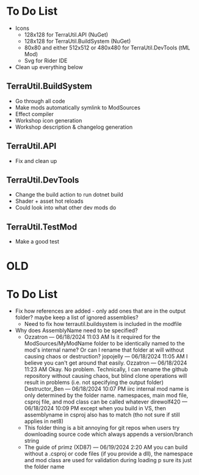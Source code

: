 ﻿# To Do List
- Icons
  - 128x128 for TerraUtil.API (NuGet)
  - 128x128 for TerraUtil.BuildSystem (NuGet)
  - 80x80 and either 512x512 or 480x480 for TerraUtil.DevTools (tML Mod)
  - Svg for Rider IDE
- Clean up everything below

## TerraUtil.BuildSystem
- Go through all code
- Make mods automatically symlink to ModSources
- Effect compiler
- Workshop icon generation
- Workshop description & changelog generation

## TerraUtil.API
- Fix and clean up

## TerraUtil.DevTools
- Change the build action to run dotnet build
- Shader + asset hot reloads
- Could look into what other dev mods do

## TerraUtil.TestMod
- Make a good test

# OLD
# To Do List
- Fix how references are added - only add ones that are in the output folder? maybe keep a list of ignored assemblies?
  - Need to fix how terrautil.buildsystem is included in the modfile
- Why does AssemblyName need to be specified?
  - Ozzatron — 06/18/2024 11:03 AM
    Is it required for the ModSources/MyModName folder to be identically named to the mod's internal name?
    Or can I rename that folder at will without causing chaos or destruction?
    jopojelly — 06/18/2024 11:05 AM
    I believe you can't get around that easily.
    Ozzatron — 06/18/2024 11:23 AM
    Okay. No problem. Technically, I can rename the github repository without causing chaos, but blind clone operations will result in problems (i.e. not specifying the output folder)
    Destructor_Ben — 06/18/2024 10:07 PM
    iirc internal mod name is only determined by the folder name. namespaces, main mod file, csproj file, and mod class can be called whatever
    direwolf420 — 06/18/2024 10:09 PM
    except when you build in VS, then assemblyname in csproj also has to match (tho not sure if still applies in net8)
  - This folder thing is a bit annoying for git repos when users try downloading source code which always appends a version/branch string
  - The guide of primz (XD87) — 06/19/2024 2:20 AM
  you can build without a .csproj or code files (if you provide a dll), the namespace and mod class are used for validation during loading
  p sure its just the folder name
